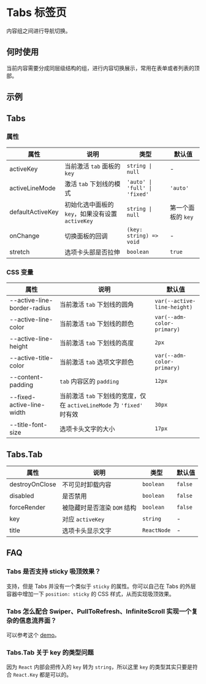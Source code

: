 # Tabs 标签页

内容组之间进行导航切换。

## 何时使用

当前内容需要分成同层级结构的组，进行内容切换展示，常用在表单或者列表的顶部。

## 示例

<code src="./demos/demo1.tsx"></code>

<code src="./demos/demo2.tsx"></code>

<code src="./demos/demo3.tsx"></code>

<code src="./demos/demo4.tsx"></code>

## Tabs

### 属性

| 属性 | 说明 | 类型 | 默认值 |
| --- | --- | --- | --- |
| activeKey | 当前激活 `tab` 面板的 `key` | `string \| null` | - |
| activeLineMode | 激活 `tab` 下划线的模式 | `'auto' \| 'full' \| 'fixed'` | `'auto'` |
| defaultActiveKey | 初始化选中面板的 `key`，如果没有设置 `activeKey` | `string \| null` | 第一个面板的 `key` |
| onChange | 切换面板的回调 | `(key: string) => void` | - |
| stretch | 选项卡头部是否拉伸 | `boolean` | `true` |

### CSS 变量

| 属性 | 说明 | 默认值 |
| --- | --- | --- |
| --active-line-border-radius | 当前激活 `tab` 下划线的圆角 | `var(--active-line-height)` |
| --active-line-color | 当前激活 `tab` 下划线的颜色 | `var(--adm-color-primary)` |
| --active-line-height | 当前激活 `tab` 下划线的高度 | `2px` |
| --active-title-color | 当前激活 `tab` 选项文字颜色 | `var(--adm-color-primary)` |
| --content-padding | `tab` 内容区的 `padding` | `12px` |
| --fixed-active-line-width | 当前激活 `tab` 下划线的宽度，仅在 `activeLineMode` 为 `'fixed'` 时有效 | `30px` |
| --title-font-size | 选项卡头文字的大小 | `17px` |

## Tabs.Tab

| 属性           | 说明                        | 类型        | 默认值  |
| -------------- | --------------------------- | ----------- | ------- |
| destroyOnClose | 不可见时卸载内容            | `boolean`   | `false` |
| disabled       | 是否禁用                    | `boolean`   | `false` |
| forceRender    | 被隐藏时是否渲染 `DOM` 结构 | `boolean`   | `false` |
| key            | 对应 `activeKey`            | `string`    | -       |
| title          | 选项卡头显示文字            | `ReactNode` | -       |

## FAQ

### Tabs 是否支持 sticky 吸顶效果？

支持，但是 Tabs 并没有一个类似于 `sticky` 的属性。你可以自己在 Tabs 的外层容器中增加一下 `position: sticky` 的 CSS 样式，从而实现吸顶效果。

### Tabs 怎么配合 Swiper、PullToRefresh、InfiniteScroll 实现一个复杂的信息流界面？

可以参考这个 [demo](https://codesandbox.io/s/mystifying-glitter-knpc7u?file=/src/components/getPullToRefreshlData.tsx)。

### Tabs.Tab 关于 key 的类型问题

因为 `React` 内部会把传入的 `key` 转为 `string`，所以这里 `key` 的类型其实只要是符合 `React.Key` 都是可以的。
